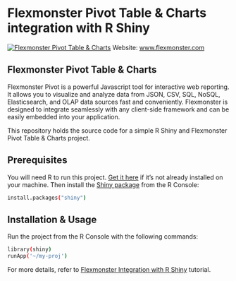 # Flexmonster Pivot Table & Charts integration with R Shiny
[![Flexmonster Pivot Table & Charts](https://www.flexmonster.com/fm_uploads/2020/06/GitHub_fm.png)](https://flexmonster.com)
Website: www.flexmonster.com

## Flexmonster Pivot Table & Charts

Flexmonster Pivot is a powerful Javascript tool for interactive web reporting. It allows you to visualize and analyze data from JSON, CSV, SQL, NoSQL, Elasticsearch, and OLAP data sources fast and conveniently. Flexmonster is designed to integrate seamlessly with any client-side framework and can be easily embedded into your application.

This repository holds the source code for a simple R Shiny and Flexmonster Pivot Table & Charts project.

## Prerequisites

You will need R to run this project. [Get it here](https://www.r-project.org/) if it’s not already installed on your machine.
Then install the [Shiny package](https://rstudio.com/products/shiny/) from the R Console:

```bash
install.packages("shiny")
```

## Installation & Usage

Run the project from the R Console with the following commands:

```bash
library(shiny)
runApp('~/my-proj')
```

For more details, refer to [Flexmonster Integration with R Shiny](https://www.flexmonster.com/doc/integration-with-r-shiny/) tutorial.
